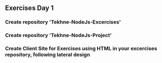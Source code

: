 ## Exercises Day 1

### Create repository 'Tekhne-NodeJs-Excercises'

###	Create repository 'Tekhne-NodeJs-Project'

### Create Client Site for Exercises using HTML in your excercises repository, following lateral design